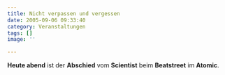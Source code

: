 ```yaml
---
title: Nicht verpassen und vergessen
date: 2005-09-06 09:33:40
category: Veranstaltungen
tags: []
image: ''

---
```


**Heute abend** ist der **Abschied** vom **Scientist** beim **Beatstreet** im **Atomic**.
